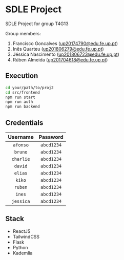 # SDLE Project

SDLE Project for group T4G13

Group members:

1. Francisco Goncalves (up20174790@edu.fe.up.pt)
2. Inês Quarteu (up201806279@edu.fe.up.pt)
3. Jéssica Nascimento (up201806723@edu.fe.up.pt)
4. Rúben Almeida (up201704618@edu.fe.up.pt)

## Execution

```sh
cd your/path/to/proj2
cd src/frontend
npm run start
npm run auth
npm run backend
```

## Credentials

| Username  |  Password  |
| :-------: | :--------: |
| `afonso`  | `abcd1234` |
|  `bruno`  | `abcd1234` |
| `charlie` | `abcd1234` |
|  `david`  | `abcd1234` |
|  `elias`  | `abcd1234` |
|  `kiko`   | `abcd1234` |
|  `ruben`  | `abcd1234` |
|  `ines`   | `abcd1234` |
| `jessica` | `abcd1234` |

## Stack

- ReactJS
- TailwindCSS
- Flask
- Python
- Kademlia
